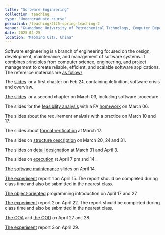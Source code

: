 ```yaml
---
title: "Software Engineering"
collection: teaching
type: "Undergraduate course"
permalink: /teaching/2025-spring-teaching-2
venue: "Guangdong University of Petrochemical Technology, Computer Department"
date: 2025-02-25
location: "Maoming City, China"
---
```


Software engineering is a branch of engineering focused on the design, development, maintenance, and management of software systems. It combines principles from computer science, engineering, and project management to create reliable, efficient, and scalable software applications. The reference materials are [as follows](https://github.com/QSCTech/zju-icicles/blob/master/%E8%BD%AF%E4%BB%B6%E5%B7%A5%E7%A8%8B/%E6%95%99%E6%9D%90/%E8%BD%AF%E4%BB%B6%E5%B7%A5%E7%A8%8B%EF%BC%9A%E5%AE%9E%E8%B7%B5%E8%80%85%E7%9A%84%E7%A0%94%E7%A9%B6%E6%96%B9%E6%B3%95%EF%BC%88%E7%AC%AC7%E7%89%88%EF%BC%89.pdf).

The [slides](/files/2025_1_SE/0224_SE_chapter1.ppt) for a first chapter on Feb 24, containing definition, software crisis and overview.

[The slides](/files/2025_1_SE/0303_SE_chapter1_seModel.pptx) for a second chapter on March 03, including software procedure.

The slides for the [feasibility analysis](/files/2025_1_SE/0306_SE_feasibility.pptx) with a FA [homework](/files/2025_1_SE/0306_SE_report_modul.docx) on March 06.

The slides about the [requirement analysis](/files/2025_1_SE/0310_SE_chapter3_requirement.pptx) with [a practice](/files/2025_1_SE/0310_SE_Practice.ppt) on March 10 and 17.

The slides about [formal verification](/files/2025_1_SE/0317_SE_chapter4_.pptx) at March 17.

The slides on [structure description](/files/2025_1_SE/0320_SE_chapter5_.pptx) on March 20, 24 and 31.

The slides on [detail designation](/files/2025_1_SE/0331_SE_chapter6.pptx) at March 31 and April 3.

The slides on [execution](/files/2025_1_SE/0407_SE_chapter7Exection.pptx) at April 7 pm and 14.

[The software maintenance](/files/2025_1_SE/0417_SE_chapter8.pptx) slides on April 14.

[The experiment](/files/2025_1_SE/0415_SE_experimentReport1.docx) report 1 on April 15. The report should be completed during class time and also be submitted in the nearest class.

[The object-oriented](/files/2025_1_SE/0421_SE_chapter9_OOP.pptx) programming introduction on April 17 and 27.

[The experiment](/files/2025_1_SE/0422_SE_experimentReport2.docx) report 2 on April 22. The report should be completed during class time and also be submitted in the nearest class.

[The OOA](/files/2025_1_SE/0427_SE_chapter10OOA.pptx) and [the OOD](/files/2025_1_SE/0428_SE_chapter11OOD.pptx) on April 27 and 28.

[The experiment](/files/2025_1_SE/0429_SE_experimentReport3.docx) report 3 on April 29. 
